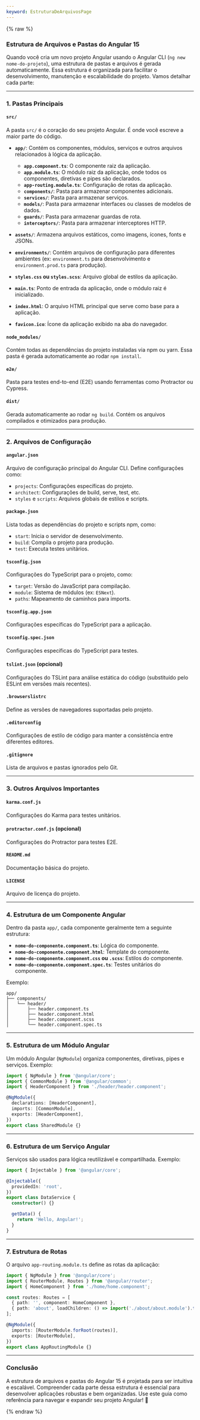 ```yaml
---
keyword: EstruturaDeArquivosPage
---
```


{% raw %}

### **Estrutura de Arquivos e Pastas do Angular 15**

Quando você cria um novo projeto Angular usando o Angular CLI (`ng new nome-do-projeto`), uma estrutura de pastas e arquivos é gerada automaticamente. Essa estrutura é organizada para facilitar o desenvolvimento, manutenção e escalabilidade do projeto. Vamos detalhar cada parte:

---

### **1. Pastas Principais**

#### **`src/`**
A pasta `src/` é o coração do seu projeto Angular. É onde você escreve a maior parte do código.

- **`app/`**: Contém os componentes, módulos, serviços e outros arquivos relacionados à lógica da aplicação.
  - **`app.component.ts`**: O componente raiz da aplicação.
  - **`app.module.ts`**: O módulo raiz da aplicação, onde todos os componentes, diretivas e pipes são declarados.
  - **`app-routing.module.ts`**: Configuração de rotas da aplicação.
  - **`components/`**: Pasta para armazenar componentes adicionais.
  - **`services/`**: Pasta para armazenar serviços.
  - **`models/`**: Pasta para armazenar interfaces ou classes de modelos de dados.
  - **`guards/`**: Pasta para armazenar guardas de rota.
  - **`interceptors/`**: Pasta para armazenar interceptores HTTP.

- **`assets/`**: Armazena arquivos estáticos, como imagens, ícones, fonts e JSONs.
- **`environments/`**: Contém arquivos de configuração para diferentes ambientes (ex: `environment.ts` para desenvolvimento e `environment.prod.ts` para produção).
- **`styles.css` ou `styles.scss`**: Arquivo global de estilos da aplicação.
- **`main.ts`**: Ponto de entrada da aplicação, onde o módulo raiz é inicializado.
- **`index.html`**: O arquivo HTML principal que serve como base para a aplicação.
- **`favicon.ico`**: Ícone da aplicação exibido na aba do navegador.

#### **`node_modules/`**
Contém todas as dependências do projeto instaladas via npm ou yarn. Essa pasta é gerada automaticamente ao rodar `npm install`.

#### **`e2e/`**
Pasta para testes end-to-end (E2E) usando ferramentas como Protractor ou Cypress.

#### **`dist/`**
Gerada automaticamente ao rodar `ng build`. Contém os arquivos compilados e otimizados para produção.

---

### **2. Arquivos de Configuração**

#### **`angular.json`**
Arquivo de configuração principal do Angular CLI. Define configurações como:
- `projects`: Configurações específicas do projeto.
- `architect`: Configurações de build, serve, test, etc.
- `styles` e `scripts`: Arquivos globais de estilos e scripts.

#### **`package.json`**
Lista todas as dependências do projeto e scripts npm, como:
- `start`: Inicia o servidor de desenvolvimento.
- `build`: Compila o projeto para produção.
- `test`: Executa testes unitários.

#### **`tsconfig.json`**
Configurações do TypeScript para o projeto, como:
- `target`: Versão do JavaScript para compilação.
- `module`: Sistema de módulos (ex: `ESNext`).
- `paths`: Mapeamento de caminhos para imports.

#### **`tsconfig.app.json`**
Configurações específicas do TypeScript para a aplicação.

#### **`tsconfig.spec.json`**
Configurações específicas do TypeScript para testes.

#### **`tslint.json`** (opcional)
Configurações do TSLint para análise estática do código (substituído pelo ESLint em versões mais recentes).

#### **`.browserslistrc`**
Define as versões de navegadores suportadas pelo projeto.

#### **`.editorconfig`**
Configurações de estilo de código para manter a consistência entre diferentes editores.

#### **`.gitignore`**
Lista de arquivos e pastas ignorados pelo Git.

---

### **3. Outros Arquivos Importantes**

#### **`karma.conf.js`**
Configurações do Karma para testes unitários.

#### **`protractor.conf.js`** (opcional)
Configurações do Protractor para testes E2E.

#### **`README.md`**
Documentação básica do projeto.

#### **`LICENSE`**
Arquivo de licença do projeto.

---

### **4. Estrutura de um Componente Angular**

Dentro da pasta `app/`, cada componente geralmente tem a seguinte estrutura:
- **`nome-do-componente.component.ts`**: Lógica do componente.
- **`nome-do-componente.component.html`**: Template do componente.
- **`nome-do-componente.component.css` ou `.scss`**: Estilos do componente.
- **`nome-do-componente.component.spec.ts`**: Testes unitários do componente.

Exemplo:
```
app/
├── components/
│   └── header/
│       ├── header.component.ts
│       ├── header.component.html
│       ├── header.component.scss
│       └── header.component.spec.ts
```

---

### **5. Estrutura de um Módulo Angular**

Um módulo Angular (`NgModule`) organiza componentes, diretivas, pipes e serviços. Exemplo:
```typescript
import { NgModule } from '@angular/core';
import { CommonModule } from '@angular/common';
import { HeaderComponent } from './header/header.component';

@NgModule({
  declarations: [HeaderComponent],
  imports: [CommonModule],
  exports: [HeaderComponent],
})
export class SharedModule {}
```

---

### **6. Estrutura de um Serviço Angular**

Serviços são usados para lógica reutilizável e compartilhada. Exemplo:
```typescript
import { Injectable } from '@angular/core';

@Injectable({
  providedIn: 'root',
})
export class DataService {
  constructor() {}

  getData() {
    return 'Hello, Angular!';
  }
}
```

---

### **7. Estrutura de Rotas**

O arquivo `app-routing.module.ts` define as rotas da aplicação:
```typescript
import { NgModule } from '@angular/core';
import { RouterModule, Routes } from '@angular/router';
import { HomeComponent } from './home/home.component';

const routes: Routes = [
  { path: '', component: HomeComponent },
  { path: 'about', loadChildren: () => import('./about/about.module').then(m => m.AboutModule) },
];

@NgModule({
  imports: [RouterModule.forRoot(routes)],
  exports: [RouterModule],
})
export class AppRoutingModule {}
```

---

### **Conclusão**

A estrutura de arquivos e pastas do Angular 15 é projetada para ser intuitiva e escalável. Compreender cada parte dessa estrutura é essencial para desenvolver aplicações robustas e bem organizadas. Use este guia como referência para navegar e expandir seu projeto Angular! 🚀


{% endraw %}


